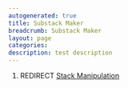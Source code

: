 ```yaml
---
autogenerated: true
title: Substack Maker
breadcrumb: Substack Maker
layout: page
categories: 
description: test description
---
```


1.  REDIRECT [Stack Manipulation](Stack_Manipulation)
